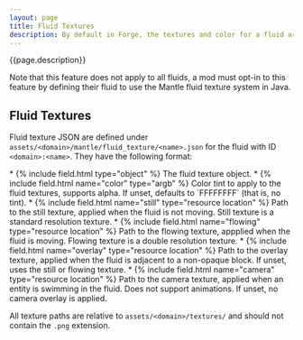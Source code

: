 ```yaml
---
layout: page
title: Fluid Textures
description: By default in Forge, the textures and color for a fluid are hardcoded in Java, restricting the ability for resource packs to modify fluid appearance (especially if a mod makes heavy usage of tinting a solid colored fluid texture). Since 1.19.2, Mantle defines fluid textures in JSON, allowing more control to resource packs.
---
```

{{page.description}}

Note that this feature does not apply to all fluids, a mod must opt-in to this feature by defining their fluid to use the Mantle fluid texture system in Java.

## Fluid Textures

Fluid texture JSON are defined under `assets/<domain>/mantle/fluid_texture/<name>.json` for the fluid with ID `<domain>:<name>`. They have the following format:

<div class="treeview" markdown=1>
* {% include field.html type="object" %} The fluid texture object.
    * {% include field.html name="color" type="argb" %} Color tint to apply to the fluid textures, supports alpha. If unset, defaults to `FFFFFFFF` (that is, no tint).
    * {% include field.html name="still" type="resource location" %} Path to the still texture, applied when the fluid is not moving. Still texture is a standard resolution texture.
    * {% include field.html name="flowing" type="resource location" %} Path to the flowing texture, appplied when the fluid is moving. Flowing texture is a double resolution texture.
    * {% include field.html name="overlay" type="resource location" %} Path to the overlay texture, applied when the fluid is adjacent to a non-opaque block. If unset, uses the still or flowing texture.
    * {% include field.html name="camera" type="resource location" %} Path to the camera texture, applied when an entity is swimming in the fluid. Does not support animations. If unset, no camera overlay is applied.
</div>

All texture paths are relative to `assets/<domain>/textures/` and should not contain the `.png` extension.